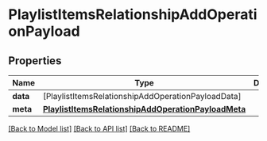 # PlaylistItemsRelationshipAddOperationPayload

## Properties
Name | Type | Description | Notes
------------ | ------------- | ------------- | -------------
**data** | [PlaylistItemsRelationshipAddOperationPayloadData] |  | 
**meta** | [**PlaylistItemsRelationshipAddOperationPayloadMeta**](PlaylistItemsRelationshipAddOperationPayloadMeta.md) |  | [optional] 

[[Back to Model list]](../README.md#documentation-for-models) [[Back to API list]](../README.md#documentation-for-api-endpoints) [[Back to README]](../README.md)


